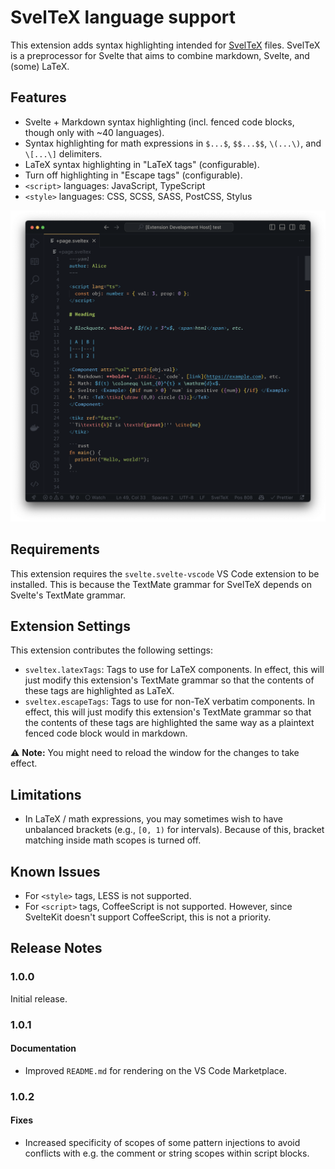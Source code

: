 # SvelTeX language support

This extension adds syntax highlighting intended for [SvelTeX] files. SvelTeX is a
preprocessor for Svelte that aims to combine markdown, Svelte, and (some) LaTeX.

## Features

-   Svelte + Markdown syntax highlighting (incl. fenced code blocks, though only with ~40 languages).
-   Syntax highlighting for math expressions in `$...$`, `$$...$$`, `\(...\)`, and
    `\[...\]` delimiters.
-   LaTeX syntax highlighting in "LaTeX tags" (configurable).
-   Turn off highlighting in "Escape tags" (configurable).
-   `<script>` languages: JavaScript, TypeScript
-   `<style>` languages: CSS, SCSS, SASS, PostCSS, Stylus

![screenshot](https://raw.githubusercontent.com/nvlang/sveltex/main/extras/vscode-extension/res/screenshot-ayu-dark-bordered.png)

## Requirements

This extension requires the `svelte.svelte-vscode` VS Code extension to be installed.
This is because the TextMate grammar for SvelTeX depends on Svelte's TextMate
grammar.

## Extension Settings

This extension contributes the following settings:

-   `sveltex.latexTags`: Tags to use for LaTeX components. In effect, this will
    just modify this extension's TextMate grammar so that the contents of these
    tags are highlighted as LaTeX.
-   `sveltex.escapeTags`: Tags to use for non-TeX verbatim components. In
    effect, this will just modify this extension's TextMate grammar so that the
    contents of these tags are highlighted the same way as a plaintext fenced
    code block would in markdown.

⚠ **Note:** You might need to reload the window for the changes to take effect.

## Limitations

-   In LaTeX / math expressions, you may sometimes wish to have unbalanced
    brackets (e.g., `[0, 1)` for intervals). Because of this, bracket matching
    inside math scopes is turned off.

## Known Issues

-   For `<style>` tags, LESS is not supported.
-   For `<script>` tags, CoffeeScript is not supported. However, since SvelteKit
    doesn't support CoffeeScript, this is not a priority.

## Release Notes

### 1.0.0

Initial release.

### 1.0.1

#### Documentation

-   Improved `README.md` for rendering on the VS Code Marketplace.

### 1.0.2

#### Fixes

-   Increased specificity of scopes of some pattern injections to avoid
    conflicts with e.g. the comment or string scopes within script blocks.


[SvelTeX]: https://sveltex.dev/
